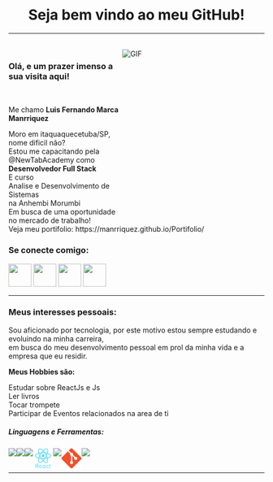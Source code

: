 
<h1 align="center">Seja bem vindo ao meu GitHub!</h1>

<hr />
<br>
<img align="right" width="280px" height="335px" alt="GIF" src="https://res.cloudinary.com/ddi5agea1/image/upload/v1611672227/Blog%20Assets/web1_cygzgd.gif"/>

<h3 style=>Olá, e um prazer imenso a sua visita aqui!</h3>
<br />
<p>  Me chamo <b>Luis Fernando Marca Manrriquez</b></p>

<p>
    Moro em itaquaquecetuba/SP, nome dificil não? <br />
    Estou me capacitando pela @NewTabAcademy como <b>Desenvolvedor Full Stack </b> <br /> 
    E curso <br> Analise e Desenvolvimento de Sistemas <br/> na Anhembi Morumbi <br />
    Em busca de uma oportunidade no mercado de trabalho! <br />
    Veja meu portifolio: https://manrriquez.github.io/Portifolio/ <br />
</p>
<h3>Se conecte comigo:</h3>
<a href="https://www.linkedin.com/in/luismanrriquez/" target="_blank"><img width="45px" height="45px"src="https://img.icons8.com/color/48/000000/linkedin.png"/></a>
<a href="mailto:manrriquez.contato@gmail.com" target="_blank"><img width="45px" height="45px" src="https://img.icons8.com/color/48/000000/gmail--v1.png"/></a>
<a href="https://www.instagram.com/l_uiiix/" target="_blank"><img width="45px" height="45px" src="https://img.icons8.com/fluent/48/000000/instagram-new.png"/></a>
<a href="https://github.com/Manrriquez" target="_blank"><img width="45px" height="45px" src="https://img.icons8.com/fluent/48/000000/github.png"/></a>

<hr />

<h3>Meus interesses pessoais:</h3>

<p>
  Sou aficionado por tecnologia, por este motivo estou sempre estudando e evoluindo na minha carreira,<br>
  em busca do meu desenvolvimento pessoal em prol da minha vida e a empresa que eu residir.
</p>

<b>Meus Hobbies são:</b>
<p> Estudar sobre ReactJs e Js <br>
    Ler livros <br>
    Tocar trompete <br>
    Participar de Eventos relacionados na area de ti <br>
</p>
<h5>Linguagens e Ferramentas:</h5>

<img align="left"  src="https://img.icons8.com/color/48/000000/html-5--v1.png"/>
<img align="left"  src="https://img.icons8.com/color/48/000000/css3.png"/>
<img align="left"  src="https://img.icons8.com/color/48/000000/javascript--v1.png"/>
<img align="left" width="40px" height="40px" src="https://raw.githubusercontent.com/devicons/devicon/master/icons/react/react-original-wordmark.svg" alt="">
<img align="left" src="https://img.icons8.com/color/48/000000/sass.png"/>
<img align="left" width="40px" height="40px" width="40px" src="https://raw.githubusercontent.com/devicons/devicon/master/icons/git/git-original.svg" alt="">
<img align="left" src="https://img.icons8.com/color/48/000000/mysql-logo.png"/>

<br />
<br />
<hr />
